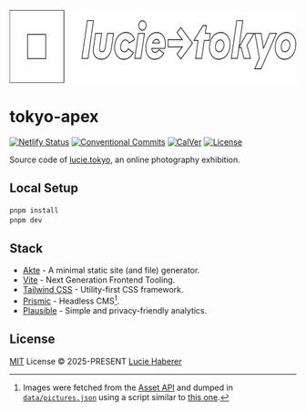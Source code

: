 <p align="center">
  <a href="https://lucie.tokyo">
    <img src="./.github/logo.svg" alt="tokyo-apex" height="128" />
  </a>
</p>

# tokyo-apex

[![Netlify Status][netlify-status-src]][netlify-status-href]
[![Conventional Commits][conventional-commits-src]][conventional-commits-href]
[![CalVer][calver-src]][calver-href]
[![License][license-src]][license-href]

Source code of [lucie.tokyo][lihbr-tokyo], an online photography exhibition.

## Local Setup

```bash
pnpm install
pnpm dev
```

## Stack

- [Akte][akte] - A minimal static site (and file) generator.
- [Vite][vite] - Next Generation Frontend Tooling.
- [Tailwind CSS][tailwindcss] - Utility-first CSS framework.
- [Prismic][prismic] - Headless CMS[^1].
- [Plausible][plausible] - Simple and privacy-friendly analytics.

[^1]: Images were fetched from the [Asset API](prismic-asset) and dumped in [`data/pictures.json`](./data/pictures.json) using a script similar to [this one](https://github.com/lihbr/lihbr-apex/blob/4e74f7efe39fa691cec65436e468f9df1524e807/src/akte/prismic.ts#L182-L317).

## License

[MIT][license] License © 2025-PRESENT [Lucie Haberer][lihbr-github]

<!-- Links -->

[license]: ./LICENSE
[lihbr-github]: https://github.com/lihbr
[lihbr-tokyo]: https://lucie.tokyo
[akte]: https://akte.js.org
[vite]: https://vitejs.dev
[tailwindcss]: https://tailwindcss.com/
[prismic]: https://prismic.io
[prismic-asset]: https://prismic.io/docs/asset-api-technical-reference
[plausible]: https://plausible.io

<!-- Badges -->

[netlify-status-src]: https://api.netlify.com/api/v1/badges/76b223e6-a31d-4ce0-9949-499fc9eca326/deploy-status
[netlify-status-href]: https://app.netlify.com/sites/lihbr-tokyo/deploys
[github-actions-ci-src]: https://github.com/lihbr/lihbr-tokyo/workflows/ci/badge.svg
[github-actions-ci-href]: https://github.com/lihbr/lihbr-tokyo/actions?query=workflow%3Aci
[conventional-commits-src]: https://img.shields.io/badge/Conventional%20Commits-1.0.0-%23FE5196?style=flat&colorA=131010&colorB=f27602&logo=conventionalcommits&logoColor=faf1f1
[conventional-commits-href]: https://conventionalcommits.org
[calver-src]: https://img.shields.io/badge/calver-YY.0M.MICRO-ffb005.svg?style=flat&colorA=131010&colorB=ffb005
[calver-href]: https://calver.org
[license-src]: https://img.shields.io/github/license/lihbr/lihbr-tokyo.svg?style=flat&colorA=131010&colorB=759f53
[license-href]: https://github.com/lihbr/lihbr-tokyo/blob/master/LICENSE
